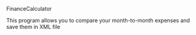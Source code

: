 FinanceCalculator

This program allows you to compare your month-to-month expenses and save them in XML file
